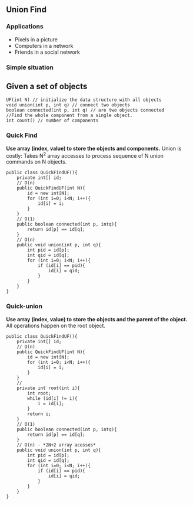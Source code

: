 ## Union Find

### Applications
- Pixels in a picture
- Computers in a network
- Friends in a social network

### Simple situation
Given a set of objects
- 
```
UF(int N) // initialize the data structure with all objects
void union(int p, int q) // connect two objects
boolean connected(int p, int q) // are two objects connected
//Find the whole component from a single object.
int count() // number of components
```

### Quick Find
**Use array (index, value) to store the objects and components.**
Union is costly: Takes N<sup>2</sup> array accesses to process sequence of N union commands on N objects.
```
public class QuickFindUF(){
    private int[] id;
    // O(n)
    public QuickFindUF(int N){
        id = new int[N];
        for (int i=0; i<N; i++){
            id[i] = i;
        }
    }
    // O(1)
    public boolean connected(int p, intq){
        return id[p] == id[q];
    }
    // O(n)
    public void union(int p, int q){
        int pid = id[p];
        int qid = id[q];
        for (int i=0; i<N; i++){
            if (id[i] == pid){
                id[i] = qid;
            }
        }
    }
}
```

### Quick-union
**Use array (index, value) to store the objects and the parent of the object.**
All operations happen on the root object.
```
public class QuickFindUF(){
    private int[] id;
    // O(n)
    public QuickFindUF(int N){
        id = new int[N];
        for (int i=0; i<N; i++){
            id[i] = i;
        }
    }
    // 
    private int root(int i){
        int root;
        while (id[i] != i){
            i = id[i];
        }
        return i;
    }
    // O(1)
    public boolean connected(int p, intq){
        return id[p] == id[q];
    }
    // O(n) - *2N+2 array acesses*
    public void union(int p, int q){
        int pid = id[p];
        int qid = id[q];
        for (int i=0; i<N; i++){
            if (id[i] == pid){
                id[i] = qid;
            }
        }
    }
}
```